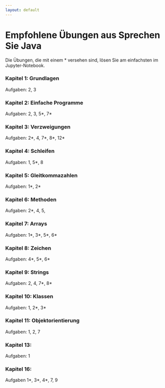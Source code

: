 ```yaml
---
layout: default
---
```


# Empfohlene Übungen aus Sprechen Sie Java

Die Übungen, die mit einem * versehen sind, lösen Sie am einfachsten im Jupyter-Notebook. 

### Kapitel 1: Grundlagen

Aufgaben: 2, 3

### Kapitel 2: Einfache Programme

Aufgaben: 2, 3, 5*, 7*

### Kapitel 3: Verzweigungen

Aufgaben: 2*, 4, 7*, 8*, 12*

### Kapitel 4: Schleifen

Aufgaben: 1, 5*, 8

### Kapitel 5: Gleitkommazahlen

Aufgaben: 1*, 2*

### Kapitel 6: Methoden

Aufgaben: 2*, 4, 5, 

### Kapitel 7: Arrays

Aufgaben: 1*, 3*, 5*, 6*

### Kapitel 8: Zeichen

Aufgaben: 4*, 5*, 6*

### Kapitel 9: Strings

Aufgaben: 2, 4, 7*, 8*

### Kapitel 10: Klassen

Aufgaben: 1, 2*, 3*

### Kapitel 11: Objektorientierung

Aufgaben: 1, 2, 7


### Kapitel 13:

Aufgaben: 1

### Kapitel 16:

Aufgaben 1*, 3*, 4*, 7, 9